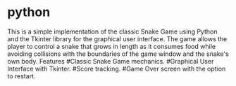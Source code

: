 # python
This is a simple implementation of the classic Snake Game using Python and the Tkinter library for the graphical user interface. The game allows the player to control a snake that grows in length as it consumes food while avoiding collisions with the boundaries of the game window and the snake's own body.
Features
#Classic Snake Game mechanics.
#Graphical User Interface with Tkinter.
#Score tracking.
#Game Over screen with the option to restart.
